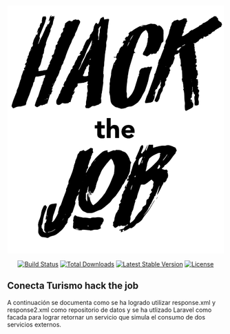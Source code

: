 <p align="center"><img src="https://raw.githubusercontent.com/kodemia/conecta-turismo-hack-the-job/master/img/logo_htj.png"></p>

<p align="center">
<a href="https://travis-ci.org/laravel/framework"><img src="https://travis-ci.org/laravel/framework.svg" alt="Build Status"></a>
<a href="https://packagist.org/packages/laravel/framework"><img src="https://poser.pugx.org/laravel/framework/d/total.svg" alt="Total Downloads"></a>
<a href="https://packagist.org/packages/laravel/framework"><img src="https://poser.pugx.org/laravel/framework/v/stable.svg" alt="Latest Stable Version"></a>
<a href="https://packagist.org/packages/laravel/framework"><img src="https://poser.pugx.org/laravel/framework/license.svg" alt="License"></a>
</p>

## Conecta Turismo hack the job

A continuación se documenta como se ha logrado utilizar response.xml y response2.xml
como repositorio de datos y se ha utlizado Laravel como facada para lograr retornar un servicio
que simula el consumo de dos servicios externos.

